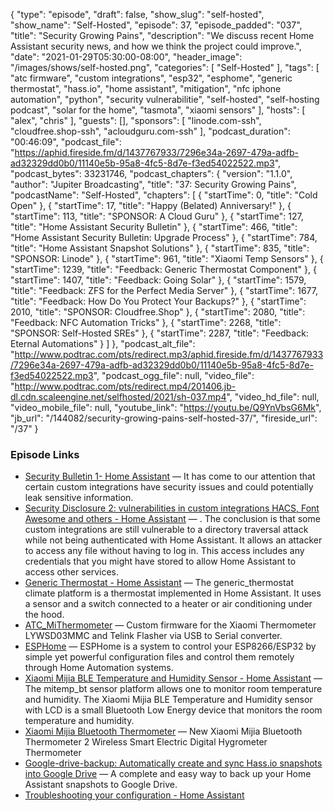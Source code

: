 {
  "type": "episode",
  "draft": false,
  "show_slug": "self-hosted",
  "show_name": "Self-Hosted",
  "episode": 37,
  "episode_padded": "037",
  "title": "Security Growing Pains",
  "description": "We discuss recent Home Assistant security news, and how we think the project could improve.",
  "date": "2021-01-29T05:30:00-08:00",
  "header_image": "/images/shows/self-hosted.png",
  "categories": [
    "Self-Hosted"
  ],
  "tags": [
    "atc firmware",
    "custom integrations",
    "esp32",
    "esphome",
    "generic thermostat",
    "hass.io",
    "home assistant",
    "mitigation",
    "nfc iphone automation",
    "python",
    "security vulnerabilitie",
    "self-hosted",
    "self-hosting podcast",
    "solar for the home",
    "tasmota",
    "xiaomi sensors"
  ],
  "hosts": [
    "alex",
    "chris"
  ],
  "guests": [],
  "sponsors": [
    "linode.com-ssh",
    "cloudfree.shop-ssh",
    "acloudguru.com-ssh"
  ],
  "podcast_duration": "00:46:09",
  "podcast_file": "https://aphid.fireside.fm/d/1437767933/7296e34a-2697-479a-adfb-ad32329dd0b0/11140e5b-95a8-4fc5-8d7e-f3ed54022522.mp3",
  "podcast_bytes": 33231746,
  "podcast_chapters": {
    "version": "1.1.0",
    "author": "Jupiter Broadcasting",
    "title": "37: Security Growing Pains",
    "podcastName": "Self-Hosted",
    "chapters": [
      {
        "startTime": 0,
        "title": "Cold Open"
      },
      {
        "startTime": 17,
        "title": "Happy (Belated) Anniversary!"
      },
      {
        "startTime": 113,
        "title": "SPONSOR: A Cloud Guru"
      },
      {
        "startTime": 127,
        "title": "Home Assistant Security Bulletin"
      },
      {
        "startTime": 466,
        "title": "Home Assistant Security Bulletin: Upgrade Process"
      },
      {
        "startTime": 784,
        "title": "Home Assistant Snapshot Solutions"
      },
      {
        "startTime": 835,
        "title": "SPONSOR: Linode"
      },
      {
        "startTime": 961,
        "title": "Xiaomi Temp Sensors"
      },
      {
        "startTime": 1239,
        "title": "Feedback: Generic Thermostat Component"
      },
      {
        "startTime": 1407,
        "title": "Feedback: Going Solar"
      },
      {
        "startTime": 1579,
        "title": "Feedback: ZFS for the Perfect Media Server"
      },
      {
        "startTime": 1677,
        "title": "Feedback: How Do You Protect Your Backups?"
      },
      {
        "startTime": 2010,
        "title": "SPONSOR: Cloudfree.Shop"
      },
      {
        "startTime": 2080,
        "title": "Feedback: NFC Automation Tricks"
      },
      {
        "startTime": 2268,
        "title": "SPONSOR: Self-Hosted SREs"
      },
      {
        "startTime": 2287,
        "title": "Feedback: Eternal Automations"
      }
    ]
  },
  "podcast_alt_file": "http://www.podtrac.com/pts/redirect.mp3/aphid.fireside.fm/d/1437767933/7296e34a-2697-479a-adfb-ad32329dd0b0/11140e5b-95a8-4fc5-8d7e-f3ed54022522.mp3",
  "podcast_ogg_file": null,
  "video_file": "http://www.podtrac.com/pts/redirect.mp4/201406.jb-dl.cdn.scaleengine.net/selfhosted/2021/sh-037.mp4",
  "video_hd_file": null,
  "video_mobile_file": null,
  "youtube_link": "https://youtu.be/Q9YnVbsG6Mk",
  "jb_url": "/144082/security-growing-pains-self-hosted-37/",
  "fireside_url": "/37"
}


### Episode Links

  * [Security Bulletin 1- Home Assistant](https://www.home-assistant.io/blog/2021/01/14/security-bulletin/ "Security Bulletin 1- Home Assistant") — It has come to our attention that certain custom integrations have security issues and could potentially leak sensitive information.
  * [Security Disclosure 2: vulnerabilities in custom integrations HACS, Font Awesome and others - Home Assistant](https://www.home-assistant.io/blog/2021/01/23/security-disclosure2/ "Security Disclosure 2: vulnerabilities in custom integrations HACS, Font Awesome and others - Home Assistant") — . The conclusion is that some custom integrations are still vulnerable to a directory traversal attack while not being authenticated with Home Assistant. It allows an attacker to access any file without having to log in. This access includes any credentials that you might have stored to allow Home Assistant to access other services. 
  * [Generic Thermostat - Home Assistant](https://www.home-assistant.io/integrations/generic_thermostat/ "Generic Thermostat - Home Assistant") — The generic_thermostat climate platform is a thermostat implemented in Home Assistant. It uses a sensor and a switch connected to a heater or air conditioning under the hood. 
  * [ATC_MiThermometer](https://github.com/atc1441/ATC_MiThermometer "ATC_MiThermometer") — Custom firmware for the Xiaomi Thermometer LYWSD03MMC and Telink Flasher via USB to Serial converter.
  * [ESPHome](https://esphome.io/ "ESPHome") — ESPHome is a system to control your ESP8266/ESP32 by simple yet powerful configuration files and control them remotely through Home Automation systems.
  * [Xiaomi Mijia BLE Temperature and Humidity Sensor - Home Assistant](https://www.home-assistant.io/integrations/mitemp_bt/ "Xiaomi Mijia BLE Temperature and Humidity Sensor - Home Assistant") — The mitemp_bt sensor platform allows one to monitor room temperature and humidity. The Xiaomi Mijia BLE Temperature and Humidity sensor with LCD is a small Bluetooth Low Energy device that monitors the room temperature and humidity. 
  * [Xiaomi Mijia Bluetooth Thermometer](https://www.aliexpress.com/item/4001212530656.html "Xiaomi Mijia Bluetooth Thermometer") — New Xiaomi Mijia Bluetooth Thermometer 2 Wireless Smart Electric Digital Hygrometer Thermometer
  * [Google-drive-backup: Automatically create and sync Hass.io snapshots into Google Drive](https://github.com/sabeechen/hassio-google-drive-backup "Google-drive-backup: Automatically create and sync Hass.io snapshots into Google Drive") — A complete and easy way to back up your Home Assistant snapshots to Google Drive.
  * [Troubleshooting your configuration - Home Assistant](https://www.home-assistant.io/docs/configuration/troubleshooting/ "Troubleshooting your configuration - Home Assistant")



